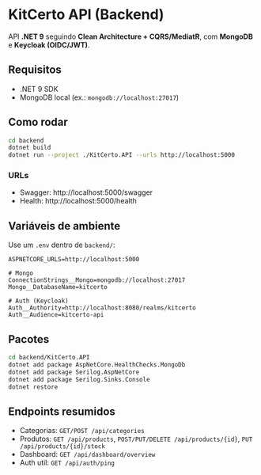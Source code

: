 # KitCerto API (Backend)

API **.NET 9** seguindo **Clean Architecture + CQRS/MediatR**, com **MongoDB** e **Keycloak (OIDC/JWT)**.

## Requisitos
- .NET 9 SDK
- MongoDB local (ex.: `mongodb://localhost:27017`)

## Como rodar
```bash
cd backend
dotnet build
dotnet run --project ./KitCerto.API --urls http://localhost:5000
```

### URLs
- Swagger: http://localhost:5000/swagger
- Health:  http://localhost:5000/health

## Variáveis de ambiente

Use um `.env` dentro de `backend/`:

```
ASPNETCORE_URLS=http://localhost:5000

# Mongo
ConnectionStrings__Mongo=mongodb://localhost:27017
Mongo__DatabaseName=kitcerto

# Auth (Keycloak)
Auth__Authority=http://localhost:8080/realms/kitcerto
Auth__Audience=kitcerto-api
```

## Pacotes
```bash
cd backend/KitCerto.API
dotnet add package AspNetCore.HealthChecks.MongoDb
dotnet add package Serilog.AspNetCore
dotnet add package Serilog.Sinks.Console
dotnet restore
```

## Endpoints resumidos
- Categorias: `GET/POST /api/categories`
- Produtos: `GET /api/products`, `POST/PUT/DELETE /api/products/{id}`, `PUT /api/products/{id}/stock`
- Dashboard: `GET /api/dashboard/overview`
- Auth util: `GET /api/auth/ping`

